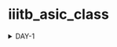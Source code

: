 # iiitb_asic_class

<details>
<summary>DAY-1</summary>
<br>

## DAY-1

### Icarus Verilog Installation

**Steps to install Icarus Verilog**
```
sudo apt-get install iverilog
```


![iverilog](https://github.com/bhargav-vlsi/ASIC-Design-IIITB/assets/141163376/1fce1434-4d84-4f1e-b2d3-c2b06fe998d4)


iverilog tool installed

### Yosys Installation

**Steps to install Yosys**

```
git clone https://github.com/YosysHQ/yosys.git
cd yosys 
sudo apt install make (If make is not installed please install it) 
sudo apt-get install build-essential clang bison flex \
    libreadline-dev gawk tcl-dev libffi-dev git \
    graphviz xdot pkg-config python3 libboost-system-dev \
    libboost-python-dev libboost-filesystem-dev zlib1g-dev
make config-gcc
make 
sudo make install
```

![yosys](https://github.com/bhargav-vlsi/ASIC-Design-IIITB/assets/141163376/f7030fd6-fe4a-4c98-b873-1826deb7fcfa)


Yosys installed



### Gtkwave Installation

**Steps to install Gtkwave**
```
sudo apt update
sudo apt install gtkwave
```

![gtkwave](https://github.com/bhargav-vlsi/ASIC-Design-IIITB/assets/141163376/ee1bf47a-cf28-494f-b449-2dfa35d27cb9)

gtkwave installed

### Ngspice installation
**Steps to install ngspice**
```
wget https://sourceforge.net/projects/ngspice/files/ngspice-40.tar.gz
tar -zxvf ngspice-40.tar.gz
cd ngspice-40
mkdir release
cd release
sudo apt install automake libtool libxaw7-dev flex bison libncurses5-dev
../configure  --with-x --with-readline=yes --disable-debug
make
sudo make install
```
![ngspice](https://github.com/bhargav-vlsi/ASIC-Design-IIITB/assets/141163376/84cc0419-139d-4cc7-8e24-3df164950c9a)

ngspice installed
</details>
